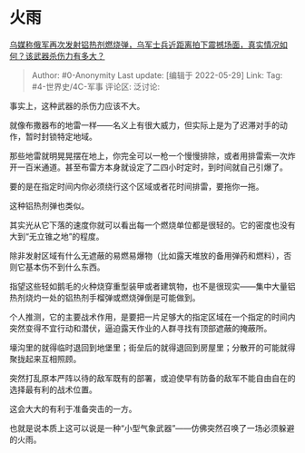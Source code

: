 # 火雨
[乌媒称俄军再次发射铝热剂燃烧弹，乌军士兵近距离拍下震撼场面，真实情况如何？该武器杀伤力有多大？](https://www.zhihu.com/question/534942000/answer/2505900737)

> Author: #0-Anonymity
> Last update: [编辑于 2022-05-29]
> Link:
> Tag: #4-世界史/4C-军事
> 评论区:
> 泛讨论:

事实上，这种武器的杀伤力应该不大。

就像布撒器布的地雷一样——名义上有很大威力，但实际上是为了迟滞对手的动作，暂时封锁特定地域。

那些地雷就明晃晃摆在地上，你完全可以一枪一个慢慢排除，或者用排雷索一次炸开一百米通道。甚至布雷方本身就设定了二四小时定时，到时间就自己引爆了。

要的是在指定时间内你必须绕行这个区域或者花时间排雷，要拖你一拖。

这种铝热剂弹也类似。

其实光从它下落的速度你就可以看出每一个燃烧单位都是很轻的。它的密度也没有大到“无立锥之地”的程度。

除非发射区域有什么无遮蔽的易燃易爆物（比如露天堆放的备用弹药和燃料），否则它基本伤不到什么东西。

指望这些轻如鹅毛的火种烧穿重型装甲或者建筑物，也不是很现实——集中大量铝热剂烧灼一处的铝热剂手榴弹或燃烧弹倒是可能做到。

个人推测，它的主要战术作用，是要把一片足够大的指定区域在一个指定的时间内突然变得不宜行动和潜伏，逼迫露天作业的人群寻找有顶部遮蔽的掩蔽所。

壕沟里的就得临时退回到地堡里；街垒后的就得退回到房屋里；分散开的可能就得聚拢起来互相照顾。

突然打乱原本严阵以待的敌军既有的部署，或迫使早有防备的敌军不能自由自在的选择最有利的战术位置。

这会大大的有利于准备突击的一方。

也就是说本质上这可以说是一种“小型气象武器”——仿佛突然召唤了一场必须躲避的火雨。
